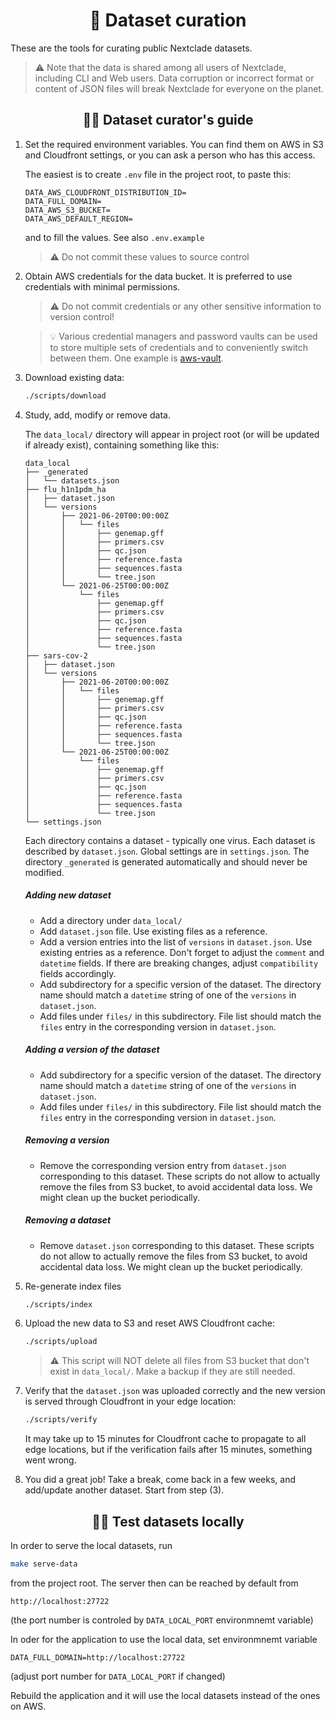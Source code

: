<h1 id="developers-guide-cli" align="center">
💾 Dataset curation
</h1>

These are the tools for curating public Nextclade datasets.


> ⚠️ Note that the data is shared among all users of Nextclade, including CLI and Web users. Data corruption or incorrect format or content of JSON files will break Nextclade for everyone on the planet.



<h2 id="dataset-curators-guide" align="center">
🧑💾 Dataset curator's guide
</h2>


 1. Set the required environment variables. You can find them on AWS in S3 and Cloudfront settings, or you can ask a person who has this access.

    The easiest is to create `.env` file in the project root, to paste this:
    
    ```
    DATA_AWS_CLOUDFRONT_DISTRIBUTION_ID=
    DATA_FULL_DOMAIN=
    DATA_AWS_S3_BUCKET=
    DATA_AWS_DEFAULT_REGION=
    ```
    
    and to fill the values. See also `.env.example`

    > ⚠️ Do not commit these values to source control


 2. Obtain AWS credentials for the data bucket. It is preferred to use credentials with minimal permissions.

    > ⚠️ Do not commit credentials or any other sensitive information to version control!
   
    > 💡 Various credential managers and password vaults can be used to store multiple sets of credentials and to conveniently switch between them. One example is [aws-vault](https://github.com/99designs/aws-vault).


 3. Download existing data:

    ```bash
    ./scripts/download
    ```

 4. Study, add, modify or remove data.

    The `data_local/` directory will appear in project root (or will be updated if already exist), containing something like this:

    ```
    data_local
    ├── _generated
    │   └── datasets.json
    ├── flu_h1n1pdm_ha
    │   ├── dataset.json
    │   └── versions
    │       ├── 2021-06-20T00:00:00Z
    │       │   └── files
    │       │       ├── genemap.gff
    │       │       ├── primers.csv
    │       │       ├── qc.json
    │       │       ├── reference.fasta
    │       │       ├── sequences.fasta
    │       │       └── tree.json
    │       └── 2021-06-25T00:00:00Z
    │           └── files
    │               ├── genemap.gff
    │               ├── primers.csv
    │               ├── qc.json
    │               ├── reference.fasta
    │               ├── sequences.fasta
    │               └── tree.json
    ├── sars-cov-2
    │   ├── dataset.json
    │   └── versions
    │       ├── 2021-06-20T00:00:00Z
    │       │   └── files
    │       │       ├── genemap.gff
    │       │       ├── primers.csv
    │       │       ├── qc.json
    │       │       ├── reference.fasta
    │       │       ├── sequences.fasta
    │       │       └── tree.json
    │       └── 2021-06-25T00:00:00Z
    │           └── files
    │               ├── genemap.gff
    │               ├── primers.csv
    │               ├── qc.json
    │               ├── reference.fasta
    │               ├── sequences.fasta
    │               └── tree.json
    └── settings.json
    ```

    Each directory contains a dataset - typically one virus. Each dataset is described by `dataset.json`.  Global settings are in `settings.json`. The directory `_generated` is generated automatically and should never be modified.

    ##### Adding new dataset
     - Add a directory under `data_local/`
     - Add `dataset.json` file. Use existing files as a reference.
     - Add a version entries into the list of `versions` in `dataset.json`. Use existing entries as a reference. Don't forget to adjust the `comment` and `datetime` fields. If there are breaking changes, adjust `compatibility` fields accordingly.
     - Add subdirectory for a specific version of the dataset. The directory name should match a `datetime` string of one of the `versions` in `dataset.json`.
     - Add files under `files/` in this subdirectory. File list should match the `files` entry in the corresponding version in `dataset.json`.
    
    ##### Adding a version of the dataset
     - Add subdirectory for a specific version of the dataset. The directory name should match a `datetime` string of one of the `versions` in `dataset.json`.
     - Add files under `files/` in this subdirectory. File list should match the `files` entry in the corresponding version in `dataset.json`.

    ##### Removing a version
     - Remove the corresponding version entry from `dataset.json` corresponding to this dataset. These scripts do not allow to actually remove the files from S3 bucket, to avoid accidental data loss. We might clean up the bucket periodically.

    ##### Removing a dataset
     - Remove `dataset.json` corresponding to this dataset. These scripts do not allow to actually remove the files from S3 bucket, to avoid accidental data loss. We might clean up the bucket periodically.


 4. Re-generate index files

    ```bash
    ./scripts/index
    ```

 5. Upload the new data to S3 and reset AWS Cloudfront cache:

    ```bash
    ./scripts/upload
    ```

    > ⚠️ This script will NOT delete all files from S3 bucket that don't exist in `data_local/`. Make a backup if they are still needed.


 6. Verify that the `dataset.json` was uploaded correctly and the new version is served through Cloudfront in your edge location:

    ```bash
    ./scripts/verify
    ```

    It may take up to 15 minutes for Cloudfront cache to propagate to all edge locations, but if the verification fails after 15 minutes, something went wrong. 

 7. You did a great job! Take a break, come back in a few weeks, and add/update another dataset. Start from step (3).



<h2 id="test-datasets-locally" align="center">
🧪💾 Test datasets locally
</h2>

In order to serve the local datasets, run

```bash
make serve-data
```

from the project root. The server then can be reached by default from 

```
http://localhost:27722
```

(the port number is controled by `DATA_LOCAL_PORT` environmnemt variable)


In oder for the application to use the local data, set environmnemt variable

```
DATA_FULL_DOMAIN=http://localhost:27722
```

(adjust port number for `DATA_LOCAL_PORT` if changed)

Rebuild the application and it will use the local datasets instead of the ones on AWS.
